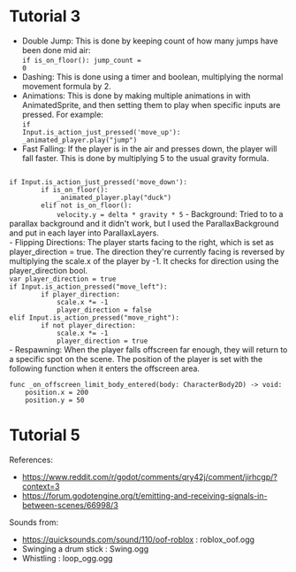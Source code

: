 # Tutorial 3
- Double Jump: This is done by keeping count of how many jumps have been done mid air:<br>
<code>if is_on_floor():
		jump_count = 0</code>
- Dashing: This is done using a timer and boolean, multiplying the normal movement formula by 2.<br>
- Animations: This is done by making multiple animations in with AnimatedSprite, and then setting them to play when specific inputs are pressed. For example:<br>
<code>if Input.is_action_just_pressed('move_up'):
		_animated_player.play("jump")</code>
- Fast Falling: If the player is in the air and presses down, the player will fall faster. This is done by multiplying 5 to the usual gravity formula.<br>
<code>
if Input.is_action_just_pressed('move_down'):
		if is_on_floor():
			_animated_player.play("duck")
		elif not is_on_floor():
			velocity.y = delta * gravity * 5</code>
- Background: Tried to to a parallax background and it didn't work, but I used the ParallaxBackground and put in each layer into ParallaxLayers.<br>
- Flipping Directions: The player starts facing to the right, which is set as player_direction = true. The direction they're currently facing is reversed by multiplying the scale.x of the player by -1. It checks for direction using the player_direction bool.<br>
<code>var player_direction = true
if Input.is_action_pressed("move_left"):
		if player_direction:
			scale.x *= -1
			player_direction = false
elif Input.is_action_pressed("move_right"):
		if not player_direction:
			scale.x *= -1
			player_direction = true
</code>
- Respawning: When the player falls offscreen far enough, they will return to a specific spot on the scene. The position of the player is set with the following function when it enters the offscreen area.<br>
<code>
func _on_offscreen_limit_body_entered(body: CharacterBody2D) -> void:
	position.x = 200
	position.y = 50
</code>

# Tutorial 5

References:<br>
- https://www.reddit.com/r/godot/comments/qry42j/comment/jirhcgp/?context=3<br>
- https://forum.godotengine.org/t/emitting-and-receiving-signals-in-between-scenes/66998/3<br>

Sounds from:
- https://quicksounds.com/sound/110/oof-roblox : roblox_oof.ogg<br>
- Swinging a drum stick : Swing.ogg<br>
- Whistling : loop_ogg.ogg